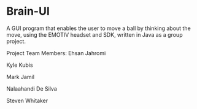 Brain-UI
========

A GUI program that enables the user to move a ball by thinking about the move, using the EMOTIV headset and SDK, written in Java as a group project.

Project Team Members:
Ehsan Jahromi

Kyle Kubis

Mark Jamil

Nalaahandi De Silva

Steven Whitaker
